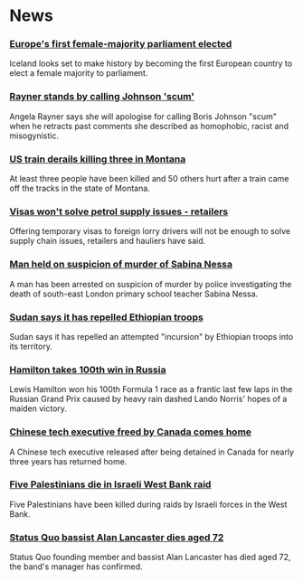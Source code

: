 # News
### [Europe's first female-majority parliament elected](https://www.bbc.com/news/world-europe-58698490)
Iceland looks set to make history by becoming the first European country to elect a female majority to parliament.
### [Rayner stands by calling Johnson 'scum'](https://www.bbc.com/news/uk-politics-58697307)
Angela Rayner says she will apologise for calling Boris Johnson "scum" when he retracts past comments she described as homophobic, racist and misogynistic.
### [US train derails killing three in Montana](https://www.bbc.com/news/world-us-canada-58696143)
At least three people have been killed and 50 others hurt after a train came off the tracks in the state of Montana. 
### [Visas won't solve petrol supply issues - retailers](https://www.bbc.com/news/uk-58698998)
Offering temporary visas to foreign lorry drivers will not be enough to solve supply chain issues, retailers and hauliers have said.
### [Man held on suspicion of murder of Sabina Nessa](https://www.bbc.com/news/uk-england-london-58696977)
A man has been arrested on suspicion of murder by police investigating the death of south-east London primary school teacher Sabina Nessa.
### [Sudan says it has repelled Ethiopian troops](https://www.bbc.com/news/world-africa-58698010)
Sudan says it has repelled an attempted "incursion" by Ethiopian troops into its territory. 
### [Hamilton takes 100th win in Russia](https://www.bbc.com/sport/formula1/58698234)
Lewis Hamilton won his 100th Formula 1 race as a frantic last few laps in the Russian Grand Prix caused by heavy rain dashed Lando Norris' hopes of a maiden victory.
### [Chinese tech executive freed by Canada comes home](https://www.bbc.com/news/world-us-canada-58690974)
A Chinese tech executive released after being detained in Canada for nearly three years has returned home.
### [Five Palestinians die in Israeli West Bank raid](https://www.bbc.com/news/world-middle-east-58696601)
Five Palestinians have been killed during raids by Israeli forces in the West Bank. 
### [Status Quo bassist Alan Lancaster dies aged 72](https://www.bbc.com/news/entertainment-arts-58698864)
Status Quo founding member and bassist Alan Lancaster has died aged 72, the band's manager has confirmed.
